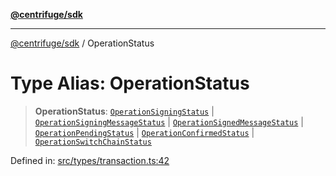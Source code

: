 [**@centrifuge/sdk**](../README.md)

***

[@centrifuge/sdk](../README.md) / OperationStatus

# Type Alias: OperationStatus

> **OperationStatus**: [`OperationSigningStatus`](OperationSigningStatus.md) \| [`OperationSigningMessageStatus`](OperationSigningMessageStatus.md) \| [`OperationSignedMessageStatus`](OperationSignedMessageStatus.md) \| [`OperationPendingStatus`](OperationPendingStatus.md) \| [`OperationConfirmedStatus`](OperationConfirmedStatus.md) \| [`OperationSwitchChainStatus`](OperationSwitchChainStatus.md)

Defined in: [src/types/transaction.ts:42](https://github.com/centrifuge/centrifuge-sdk/blob/35076f925246b8dbb28e12a5beeb6327f126023f/src/types/transaction.ts#L42)
